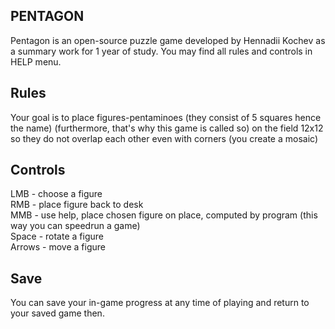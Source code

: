 PENTAGON
---------------------
Pentagon is an open-source puzzle game developed by Hennadii Kochev as a summary work for 1 year of study.
You may find all rules and controls in HELP menu.

Rules
---------------------
Your goal is to place figures-pentaminoes (they consist of 5 squares hence the name) (furthermore, that's why
this game is called so) on the field 12x12 so they do not overlap each other even with corners (you create a
mosaic)

Controls 
---------------------
LMB - choose a figure  
RMB - place figure back to desk  
MMB - use help, place chosen figure on place, computed by program (this way you can speedrun a game)  
Space - rotate a figure  
Arrows - move a figure   

Save
------------
You can save your in-game progress at any time of playing and return to your saved game then.

